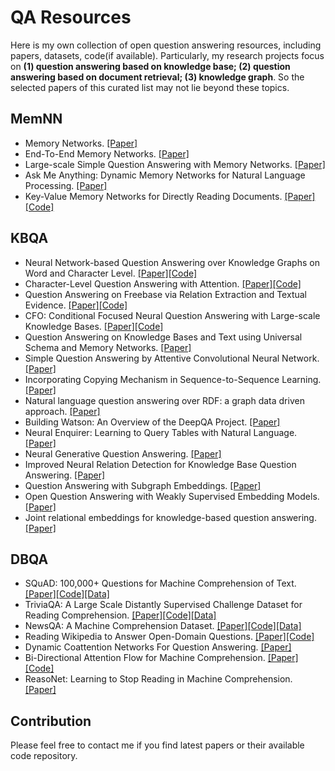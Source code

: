 # QA Resources
Here is my own collection of open question answering resources, including papers, datasets, code(if available). Particularly, my research projects focus on **(1) question answering based on knowledge base; (2) question answering based on document retrieval; (3) knowledge graph**. So the selected papers of this curated list may not lie beyond these topics.



## MemNN

- Memory Networks. [[Paper]](https://arxiv.org/pdf/1410.3916)
- End-To-End Memory Networks. [[Paper]](https://arxiv.org/pdf/1503.08895.pdf)
- Large-scale Simple Question Answering with Memory Networks. [[Paper]](https://arxiv.org/pdf/1506.02075.pdf)
- Ask Me Anything: Dynamic Memory Networks for Natural Language Processing. [[Paper]](https://pdfs.semanticscholar.org/04ee/77ef1143af8b19f71c63b8c5b077c5387855.pdf?_ga=2.262510276.979348402.1503942137-499880439.1499836627)
- Key-Value Memory Networks for Directly Reading Documents. [[Paper]](https://arxiv.org/pdf/1606.03126)[[Code]](https://github.com/siyuanzhao/key-value-memory-networks)




## KBQA

- Neural Network-based Question Answering over Knowledge Graphs on Word and Character Level. [[Paper]](https://pdfs.semanticscholar.org/fb6f/dc8874812f691ed7f1dca168e72304aeb1e5.pdf)[[Code]](https://github.com/WDAqua/teafacto)
- Character-Level Question Answering with Attention. [[Paper]](https://arxiv.org/pdf/1604.00727.pdf)[[Code]](https://github.com/davidgolub/SimpleQA)
- Question Answering on Freebase via Relation Extraction and Textual Evidence. [[Paper]](https://arxiv.org/pdf/1603.00957)[[Code]](https://github.com/syxu828/QuestionAnsweringOverFB)
- CFO: Conditional Focused Neural Question Answering with Large-scale Knowledge Bases. [[Paper]](https://arxiv.org/pdf/1606.01994.pdf)[[Code]](https://github.com/zihangdai/cfo)
- Question Answering on Knowledge Bases and Text using Universal Schema and Memory Networks. [[Paper]](https://arxiv.org/pdf/1704.08384)
- Simple Question Answering by Attentive Convolutional Neural Network. [[Paper]](https://arxiv.org/pdf/1606.03391)
- Incorporating Copying Mechanism in Sequence-to-Sequence Learning. [[Paper]](https://arxiv.org/pdf/1603.06393.pdf)
- Natural language question answering over RDF: a graph data driven approach. [[Paper]](https://pdfs.semanticscholar.org/cb4d/277a51da6894fe5143013978567ef5f805c8.pdf)
- Building Watson: An Overview of the DeepQA Project. [[Paper]](https://www.aaai.org/ojs/index.php/aimagazine/article/view/2303/2165)
- Neural Enquirer: Learning to Query Tables with Natural Language. [[Paper]](https://arxiv.org/pdf/1512.00965.pdf)
- Neural Generative Question Answering. [[Paper]](https://arxiv.org/pdf/1512.01337.pdf)
- Improved Neural Relation Detection for Knowledge Base Question Answering. [[Paper]](https://arxiv.org/pdf/1704.06194.pdf)
- Question Answering with Subgraph Embeddings. [[Paper]](https://arxiv.org/pdf/1406.3676.pdf)
- Open Question Answering with Weakly Supervised Embedding Models. [[Paper]](https://arxiv.org/pdf/1404.4326.pdf)
- Joint relational embeddings for knowledge-based question answering. [[Paper]](https://pdfs.semanticscholar.org/eabb/8ddbd2b9cae7e2169d7f6681a5e7694ec088.pdf)




## DBQA

- SQuAD: 100,000+ Questions for Machine Comprehension of Text. [[Paper]](https://arxiv.org/pdf/1606.05250)[[Code]](https://github.com/rajpurkar/SQuAD-explorer)[[Data]](https://rajpurkar.github.io/SQuAD-explorer/)
- TriviaQA: A Large Scale Distantly Supervised Challenge Dataset for Reading Comprehension. [[Paper]](https://arxiv.org/pdf/1705.03551)[[Code]](https://github.com/mandarjoshi90/triviaqa)[[Data]](http://nlp.cs.washington.edu/triviaqa/)
- NewsQA: A Machine Comprehension Dataset. [[Paper]](https://arxiv.org/pdf/1611.09830.pdf])[[Code]](https://github.com/Maluuba/newsqa)[[Data]](https://datasets.maluuba.com/NewsQA/dl)
- Reading Wikipedia to Answer Open-Domain Questions. [[Paper]](https://arxiv.org/pdf/1704.00051.pdf)[[Code]](https://github.com/facebookresearch/DrQA)
- Dynamic Coattention Networks For Question Answering. [[Paper]](https://arxiv.org/pdf/1611.01604.pdf)
- Bi-Directional Attention Flow for Machine Comprehension. [[Paper]](https://arxiv.org/pdf/1611.01603)[[Code]](https://github.com/allenai/bi-att-flow)
- ReasoNet: Learning to Stop Reading in Machine Comprehension. [[Paper]](https://arxiv.org/pdf/1609.05284.pdf)




## Contribution

Please feel free to contact me if you find latest papers or their available code repository.

## 